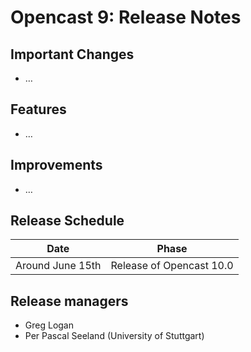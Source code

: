 Opencast 9: Release Notes
=========================

Important Changes
-----------------

- …

Features
--------

- …

Improvements
------------

- …


Release Schedule
----------------

| Date                        | Phase                    |
|-----------------------------|--------------------------|
| Around June 15th            | Release of Opencast 10.0 |


Release managers
----------------

- Greg Logan
- Per Pascal Seeland (University of Stuttgart)
